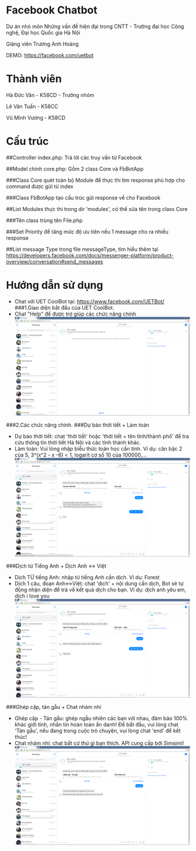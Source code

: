 # Facebook Chatbot
Dự án nhỏ môn Những vấn đề hiện đại trong CNTT - Trường đại học Công nghệ, Đại học Quốc gia Hà Nội

Giảng viên Trương Anh Hoàng

DEMO: https://facebook.com/uetbot

# Thành viên
Hà Đức Văn - K58CD - Trưởng nhóm

Lê Văn Tuấn - K58CC

Vũ Minh Vương - K58CD

# Cấu trúc 
##Controller index.php: Trả lời các truy vấn từ Facebook

##Model chính core.php: Gồm 2 class Core và FbBotApp

###Class Core quét toàn bộ Module để thực thi tìm response phù hợp cho command được gửi từ index

###Class FbBotApp tạo cấu trúc gửi response về cho Facebook

##List Modules thực thi trong dir 'modules', có thể sửa tên trong class Core

###Tên class trùng tên File.php

###Set Priority để tăng mức độ ưu tiên nếu 1 message cho ra nhiều response

##List message Type trong file messageType, tìm hiểu thêm tại https://developers.facebook.com/docs/messenger-platform/product-overview/conversation#send_messages

# Hướng dẫn sử dụng

- Chat với UET CoolBot tại: https://www.facebook.com/UETBot/</br>
###1.Giao diện bắt đầu của UET CoolBot.
- Chat "Help" để được trợ giúp các chức năng chính
![profile](https://github.com/truonganhhoang/int3507-2016/blob/master/ACE/Introduction%20Images/1.png)

###2.Các chức năng chính.
###Dự báo thời tiết + Làm toán
- Dự báo thời tiết: chat 'thời tiết' hoặc 'thời tiết + tên tỉnh/thành phố' để tra cứu thông tin thời tiết Hà Nội và các tỉnh thành khác.
- Làm toán: Vui lòng nhập biểu thức toán học cần tính. Ví dụ: căn bậc 2 của 5, 3^(x^2 - x -6) < 1, logarit cơ số 10 của 100000,...
![function1](https://github.com/truonganhhoang/int3507-2016/blob/master/ACE/Introduction%20Images/6.png)

###Dịch từ Tiếng Anh + Dịch Anh <-> Việt
- Dịch TỪ tiếng Anh: nhập từ tiếng Anh cần dịch. Ví dụ: Forest
- Dịch 1 câu, đoạn Anh<->Việt: chat 'dịch' + nội dung cần dịch, Bot sẽ tự động nhận diện để trả về kết quả dịch cho bạn. Ví dụ: dịch anh yêu em, dịch i love you
![function2](https://github.com/truonganhhoang/int3507-2016/blob/master/ACE/Introduction%20Images/7.png)

###Ghép cặp, tán gẫu + Chat nhảm nhí
- Ghép cặp - Tán gẫu: ghép ngẫu nhiên các bạn với nhau, đảm bảo 100% khác giới tính, nhắn tin hoàn toàn ẩn danh! Để bắt đầu, vui lòng chat 'Tán gẫu', nếu đang trong cuộc trò chuyện, vui lòng chat 'end' để kết thúc!
-  Chat nhảm nhí: chat bất cứ thứ gì bạn thích. API cung cấp bởi Simsimi!
![function3](https://github.com/truonganhhoang/int3507-2016/blob/master/ACE/Introduction%20Images/8.png)
